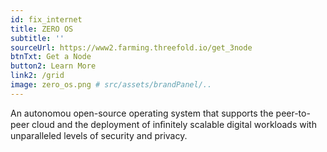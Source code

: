```yaml
---
id: fix_internet
title: ZERO OS
subtitle: ''
sourceUrl: https://www2.farming.threefold.io/get_3node
btnTxt: Get a Node
button2: Learn More
link2: /grid
image: zero_os.png # src/assets/brandPanel/..
---
```


An autonomou open-source operating system that supports the peer-to-peer cloud and the deployment of inﬁnitely scalable digital workloads with unparalleled levels of security and privacy. 
